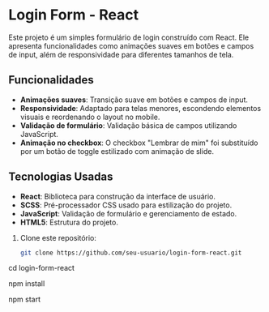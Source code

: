 # Login Form - React

Este projeto é um simples formulário de login construído com React. Ele apresenta funcionalidades como animações suaves em botões e campos de input, além de responsividade para diferentes tamanhos de tela.

## Funcionalidades

- **Animações suaves**: Transição suave em botões e campos de input.
- **Responsividade**: Adaptado para telas menores, escondendo elementos visuais e reordenando o layout no mobile.
- **Validação de formulário**: Validação básica de campos utilizando JavaScript.
- **Animação no checkbox**: O checkbox "Lembrar de mim" foi substituído por um botão de toggle estilizado com animação de slide.

## Tecnologias Usadas

- **React**: Biblioteca para construção da interface de usuário.
- **SCSS**: Pré-processador CSS usado para estilização do projeto.
- **JavaScript**: Validação de formulário e gerenciamento de estado.
- **HTML5**: Estrutura do projeto.

1. Clone este repositório:

   ```bash
   git clone https://github.com/seu-usuario/login-form-react.git

cd login-form-react

npm install

npm start
